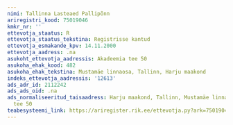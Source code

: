 ```yaml
---
nimi: Tallinna Lasteaed Pallipõnn
ariregistri_kood: 75019046
kmkr_nr: ''
ettevotja_staatus: R
ettevotja_staatus_tekstina: Registrisse kantud
ettevotja_esmakande_kpv: 14.11.2000
ettevotja_aadress: .na
asukoht_ettevotja_aadressis: Akadeemia tee 50
asukoha_ehak_kood: 482
asukoha_ehak_tekstina: Mustamäe linnaosa, Tallinn, Harju maakond
indeks_ettevotja_aadressis: '12613'
ads_adr_id: 2112242
ads_ads_oid: .na
ads_normaliseeritud_taisaadress: Harju maakond, Tallinn, Mustamäe linnaosa, Akadeemia
  tee 50
teabesysteemi_link: https://ariregister.rik.ee/ettevotja.py?ark=75019046&ref=rekvisiidid
---
```


